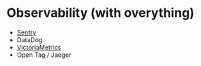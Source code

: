 <!-- menu: observability -->
# Observability (with overything)

- [Sentry](./sentry/)
- DataDog
- [VictoriaMetrics](./monitoring)
- Open Tag / Jaeger
